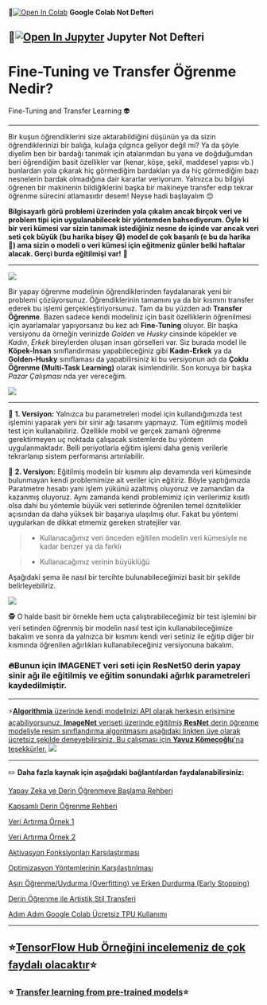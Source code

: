 📌[![Open In Colab](https://colab.research.google.com/assets/colab-badge.svg)](https://colab.research.google.com/github/ayyucekizrak/Udemy_DerinOgrenmeyeGiris/blob/master/TransferOgrenme_FineTuning/Fine_Tune_TransferOgrenme.ipynb) **Google Colab Not Defteri**

📌[![Open In Jupyter](https://github.com/jupyter/notebook/blob/master/docs/resources/icon_32x32.svg)](https://nbviewer.jupyter.org/github/ayyucekizrak/Udemy_DerinOgrenmeyeGiris/blob/master/TransferOgrenme_FineTuning/Fine_Tune_TransferOgrenme.ipynb) **Jupyter Not Defteri** 
---
# Fine-Tuning ve Transfer Öğrenme Nedir?
Fine-Tuning and Transfer Learning 👽


---
Bir kuşun öğrendiklerini size aktarabildiğini düşünün ya da sizin öğrendiklerinizi bir balığa, kulağa çılgınca geliyor değil mi? 
Ya da şöyle diyelim ben bir bardağı tanımak için atalarımdan bu yana ve doğduğumdan beri öğrendiğim basit özellikler var (kenar, köşe, şekil, maddesel yapısı vb.) bunlardan yola çıkarak hiç görmediğim bardakları ya da hiç görmediğim bazı nesnelerin bardak olmadığına dair kararlar veriyorum. Yalnızca bu bilgiyi öğrenen bir makinenin bildiğiklerini başka bir makineye transfer edip tekrar öğrenme sürecini atlamasıdır desem! Neyse hadi başlayalım 😊

 **Bilgisayarlı görü problemi üzerinden yola çıkalım ancak birçok veri ve problem tipi için uygulanabilecek bir yöntemden bahsediyorum. Öyle ki bir veri kümesi var sizin tanımak istediğiniz nesne de içinde var ancak veri seti çok büyük (bu harika bişey 😃) model de çok başarılı (e bu da harika 🤗) ama sizin o modeli o veri kümesi için eğitmeniz günler belki haftalar alacak. Gerçi burda eğitilmişi var!** 🧐 
 

---
 
 ![](https://a4.pbase.com/o4/98/367898/1/59218520.tn_Braintransferwatercolor.jpg)
 
 
 
Bir yapay öğrenme modelinin öğrendiklerinden faydalanarak yeni bir problemi çözüyorsunuz. Öğrendiklerinin tamamını ya da bir kısmını transfer ederek bu işlemi gerçekleştiriyorsunuz. Tam da bu yüzden adı **Transfer Öğrenme**. Bazen sadece kendi modeliniz için basit özelliklerin öğrenilmesi için ayarlamalar yapıyorsanız bu kez adı **Fine-Tuning** oluyor. Bir başka versiyonu da örneğin verinizde _Golden_ ve _Husky_ cinsinde köpekler ve _Kadın_, _Erkek_ bireylerden oluşan insan görselleri var. Siz burada model ile **Köpek-İnsan** sınıflandırması yapabileceğiniz gibi **Kadın-Erkek** ya da **Golden-Husky** sınıflaması da yapabilirsiniz ki bu versiyonun adı da **Çoklu Öğrenme (Multi-Task Learning)** olarak isimlendirilir. Son konuya bir başka _Pazar Çalışması_ nda yer vereceğim. 
 
![](https://github.com/ayyucekizrak/TransferLearning_FineTuning/TL_FT.png)

---

🎯 **1. Versiyon:** Yalnızca bu parametreleri model için kullandığımızda test işlemini yaparak yeni bir sinir ağı tasarımı yapmayız. Tüm eğitilmiş modeli test için kullanabiliriz. Özellikle mobil ve gerçek zamanlı öğrenme gerektirmeyen uç noktada çalışacak sistemlerde bu yöntem uygulanmaktadır. Belli periyotlarla eğitim işlemi daha geniş verilerle tekrarlanıp sistem performansı artırılabilir.


🎯 **2. Versiyon:**  Eğitilmiş modelin bir kısmını alıp devamında veri kümesinde bulunmayan kendi problemimize ait veriler için eğitiriz. Böyle yaptığımızda Paratmetre hesabı yani işlem yükünü azaltmış oluyoruz ve zamandan da kazanmış oluyoruz. Aynı zamanda kendi problemimiz için verilerimiz kısıtlı olsa dahi bu yöntemle büyük veri setlerinde öğrenilen temel öznitelikler açısından da daha yüksek bir başarıya ulaşılmış olur. Fakat bu yöntemi uygularkan de dikkat etmemiz gereken stratejiler var. 

> * Kullanacağımız veri önceden eğitilen modelin veri kümesiyle ne kadar benzer ya da farklı

> *  Kullanacağımız verinin büyüklüğü

Aşağıdaki şema ile nasıl bir tercihte bulunabileceğimizi basit bir şekilde belirleyebiliriz.


![](https://github.com/ayyucekizrak/TransferLearning_FineTuning/TL_FN2.png)


 🕵 O halde basit bir örnekle hem uçta çalıştırabileceğimiz bir test işlemini bir veri setinden öğrenmiş bir modelin nasıl test için kullanabileceğimize bakalım ve sonra da yalnızca bir kısmını kendi veri setiniz ile eğitip diğer bir kısmında öğrenilen ağırlıkları kullanabileceğiniz versiyonuna bakalım. 

### 🔥Bunun için IMAGENET veri seti için ResNet50 derin yapay sinir ağı ile eğitilmiş ve eğitim sonundaki ağırlık parametreleri kaydedilmiştir. 

---
⚡️[**Algorithmia** üzerinde kendi modelinizi API olarak herkesin erişimine açabiliyorsunuz.
**ImageNet** veriseti üzerinde eğitilmiş **ResNet** derin öğrenme modeliyle resim sınıflandırma algoritmasını aşağıdaki linkten üye olarak ücretsiz şekilde deneyebilirsiniz. Bu çalışması için **Yavuz Kömeçoğlu**'na teşekkürler.](https://algorithmia.com/algorithms/yavuzkomecoglu/ImageClassification)
![](https://github.com/ayyucekizrak/Udemy_DerinOgrenmeyeGiris/blob/master/TransferOgrenme_FineTuning/Algortihma.jpg)

---
 ✏️ **Daha fazla kaynak için aşağıdaki bağlantılardan faydalanabilirsiniz:**

[Yapay Zeka ve Derin Öğrenmeye Başlama Rehberi](https://medium.com/deep-learning-turkiye/yapay-zekaya-ba%C5%9Flama-rehberi-91e79d3de8e1)

[Kapsamlı Derin Öğrenme Rehberi](https://github.com/ayyucekizrak/Kapsamli_Derin_Ogrenme_Rehberi)

[Veri Artırma Örnek 1](https://colab.research.google.com/github/ayyucekizrak/Udemy_DerinOgrenmeyeGiris/blob/master/Regularizasyon%20ve%20Optimizasyon/veriartirma_1.ipynb)

[Veri Artırma Örnek 2](https://colab.research.google.com/github/ayyucekizrak/Udemy_DerinOgrenmeyeGiris/blob/master/Regularizasyon%20ve%20Optimizasyon/veriartirma_2.ipynb)

[Aktivasyon Fonksiyonları Karşılaştırması](https://github.com/ayyucekizrak/Udemy_DerinOgrenmeyeGiris/tree/master/Aktivasyon_Fonksiyonlarinin_Karsilastirilmasi)

[Optimizasyon Yöntemlerinin Karşılaştırılması](https://github.com/ayyucekizrak/Udemy_DerinOgrenmeyeGiris/tree/master/Optimizasyon_Algoritmalarinin_Karsilastirilmasi)

[Aşırı Öğrenme/Uydurma (Overfitting) ve Erken Durdurma (Early Stopping)](https://github.com/ayyucekizrak/Udemy_DerinOgrenmeyeGiris/blob/master/Asiri_Uydurma_Overfitting_ve_Erken_Durdurma_Early_Stopping/ReadMe.md)

[Derin Öğrenme ile Artistik Stil Transferi](https://medium.com/deep-learning-turkiye/derin-%C3%B6%C4%9Frenme-ile-artistik-stil-transferi-29256789c7e8)

[Adım Adım Google Colab Ücretsiz TPU Kullanımı](https://medium.com/deep-learning-turkiye/ad%C4%B1m-ad%C4%B1m-google-colab-%C3%BCcretsiz-tpu-kullan%C4%B1m%C4%B1-621dc6e5487d)

---

 ## ⭐️[TensorFlow Hub Örneğini incelemeniz de çok faydalı olacaktır](https://www.tensorflow.org/tutorials/images/hub_with_keras)⭐️
 ### ⭐️ [Transfer learning from pre-trained models](https://towardsdatascience.com/transfer-learning-from-pre-trained-models-f2393f124751)⭐️
